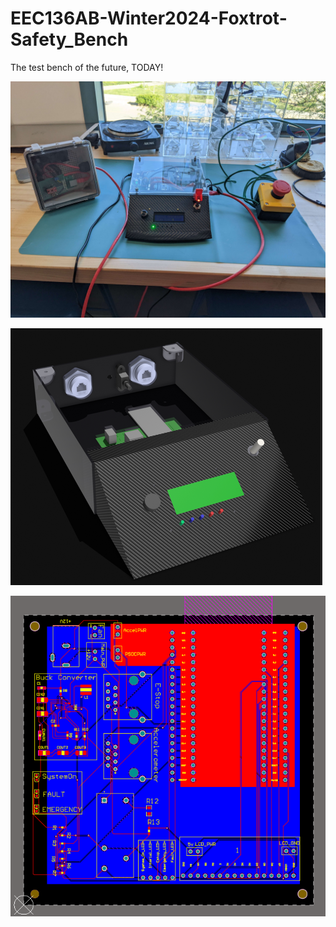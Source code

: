 # EEC136AB-Winter2024-Foxtrot-Safety_Bench
The test bench of the future, TODAY!

![alt text](done.jpg)

![alt text](proto.png)

![alt text](pcb.png)


